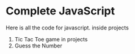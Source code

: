 # Complete JavaScript

Here is all the code for javascript.
inside projects 
1. Tic Tac Toe game in projects
2. Guess the Number
